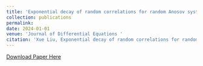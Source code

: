 ```yaml
---
title: 'Exponential decay of random correlations for random Anosov systems mixing on fibers'
collection: publications
permalink: 
date: 2024-01-01
venue: 'Journal of Differential Equations '
citation: 'Xue Liu, Exponential decay of random correlations for random Anosov systems mixing on fibers, Journal of Differential Equations，378(2024), 1-93, DOI:10.1016/j.jde.2023.09.018.'
---
```

[Download Paper Here](https://www.sciencedirect.com/science/article/pii/S0022039623006101?via%3Dihub)